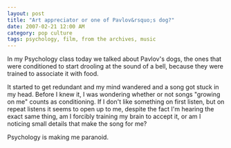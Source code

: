 ```yaml
---
layout: post
title: "Art appreciator or one of Pavlov&rsquo;s dog?"
date: 2007-02-21 12:00 AM
category: pop culture
tags: psychology, film, from the archives, music
---
```


In my Psychology class today we talked about Pavlov's dogs, the ones that were conditioned to start drooling at the sound of a bell, because they were trained to associate it with food.

It started to get redundant and my mind wandered and a song got stuck in my head. Before I knew it, I was wondering whether or not songs "growing on me" counts as conditioning. If I don't like something on first listen, but on repeat listens it seems to open up to me, despite the fact I'm hearing the exact same thing, am I forcibly training my brain to accept it, or am I noticing small details that make the song for me?

Psychology is making me paranoid.
